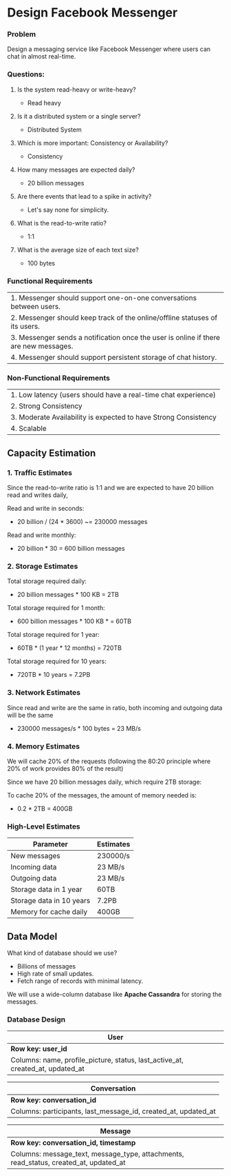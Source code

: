 # Design Facebook Messenger

### Problem 
Design a messaging service like Facebook Messenger where users can chat in almost real-time.

### Questions:

1. Is the system read-heavy or write-heavy?
    - Read heavy

2. Is it a distributed system or a single server?
    - Distributed System

3. Which is more important: Consistency or Availability?
    - Consistency

4. How many messages are expected daily?
    - 20 billion messages
      
5. Are there events that lead to a spike in activity?
    - Let's say none for simplicity.

6. What is the read-to-write ratio?
    - 1:1
    
7. What is the average size of each text size?
    - 100 bytes

### Functional Requirements

|      | 
| ----------- | 
| 1. Messenger should support one-on-one conversations between users.      | 
| 2. Messenger should keep track of the online/offline statuses of its users.   | 
| 3. Messenger sends a notification once the user is online if there are new messages.   | 
| 4. Messenger should support persistent storage of chat history. |

### Non-Functional Requirements

|      | 
| ----------- | 
| 1. Low latency (users should have a real-time chat experience)   | 
| 2. Strong Consistency   | 
| 3. Moderate Availability is expected to have Strong Consistency | 
| 4. Scalable |

## Capacity Estimation

### 1. Traffic Estimates

Since the read-to-write ratio is 1:1 and we are expected to have 20 billion read and writes daily, 

Read and write in seconds:

 - 20 billion / (24 * 3600) ~= 230000 messages

Read and write monthly:

 - 20 billion * 30 = 600 billion messages

### 2. Storage Estimates

Total storage required daily:
 
 - 20 billion messages * 100 KB = 2TB
   
Total storage required for 1 month:

 - 600 billion messages * 100 KB *  = 60TB

Total storage required for 1 year:

 - 60TB * (1 year * 12 months) = 720TB

Total storage required for 10 years:

 - 720TB * 10 years = 7.2PB

### 3. Network Estimates

Since read and write are the same in ratio, both incoming and outgoing data will be the same

 - 230000 messages/s * 100 bytes = 23 MB/s

### 4. Memory Estimates

We will cache 20% of the requests (following the 80:20 principle where 20% of work provides 80% of the result)

Since we have 20 billion messages daily, which require 2TB storage:

To cache 20% of the messages, the amount of memory needed is:

 - 0.2 * 2TB = 400GB

### High-Level Estimates

| Parameter | Estimates  |
| ----------- | ----------- |
| New messages | 230000/s       |
| Incoming data  | 23 MB/s        |
| Outgoing data  | 23 MB/s        |
| Storage data in 1 year | 60TB        |
| Storage data in 10 years | 7.2PB        |
| Memory for cache daily | 400GB        |

## Data Model

What kind of database should we use?

 - Billions of messages
 - High rate of small updates.
 - Fetch range of records with minimal latency.

We will use a wide-column database like **Apache Cassandra** for storing the messages.

### Database Design

|  User    | 
| ----------- | 
| **Row key: user_id**   | 
| Columns: name, profile_picture, status, last_active_at, created_at, updated_at | 

|  Conversation    | 
| ----------- | 
| **Row key: conversation_id**   | 
| Columns: participants, last_message_id, created_at, updated_at |

|  Message    | 
| ----------- | 
| **Row key: conversation_id, timestamp** |
| Columns: message_text, message_type, attachments, read_status, created_at, updated_at   | 



